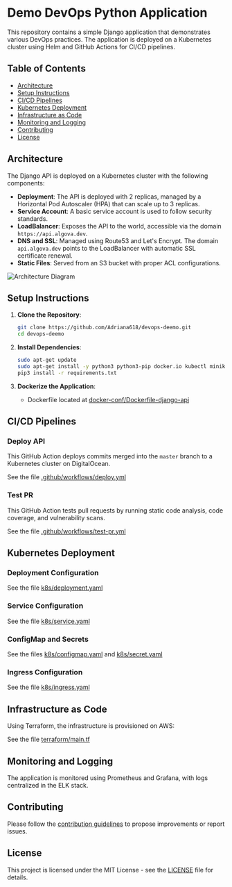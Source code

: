# Demo DevOps Python Application

This repository contains a simple Django application that demonstrates various DevOps practices. The application is deployed on a Kubernetes cluster using Helm and GitHub Actions for CI/CD pipelines.

## Table of Contents
- [Architecture](#architecture)
- [Setup Instructions](#setup-instructions)
- [CI/CD Pipelines](#ci-cd-pipelines)
- [Kubernetes Deployment](#kubernetes-deployment)
- [Infrastructure as Code](#infrastructure-as-code)
- [Monitoring and Logging](#monitoring-and-logging)
- [Contributing](#contributing)
- [License](#license)

## Architecture

The Django API is deployed on a Kubernetes cluster with the following components:
- **Deployment**: The API is deployed with 2 replicas, managed by a Horizontal Pod Autoscaler (HPA) that can scale up to 3 replicas.
- **Service Account**: A basic service account is used to follow security standards.
- **LoadBalancer**: Exposes the API to the world, accessible via the domain `https://api.algova.dev`.
- **DNS and SSL**: Managed using Route53 and Let's Encrypt. The domain `api.algova.dev` points to the LoadBalancer with automatic SSL certificate renewal.
- **Static Files**: Served from an S3 bucket with proper ACL configurations.

![Architecture Diagram](path/to/architecture-diagram.png)

## Setup Instructions

1. **Clone the Repository**:
    ```bash
    git clone https://github.com/Adriana618/devops-deemo.git
    cd devops-deemo
    ```

2. **Install Dependencies**:
    ```bash
    sudo apt-get update
    sudo apt-get install -y python3 python3-pip docker.io kubectl minikube
    pip3 install -r requirements.txt
    ```

3. **Dockerize the Application**:
    - Dockerfile located at <a href="https://github.com/Adriana618/devops-deemo/blob/master/docker-conf/Dockerfile-django-api" target="_blank">docker-conf/Dockerfile-django-api</a>

## CI/CD Pipelines

### Deploy API
This GitHub Action deploys commits merged into the `master` branch to a Kubernetes cluster on DigitalOcean.

See the file <a href="https://github.com/Adriana618/devops-deemo/blob/master/.github/workflows/deploy.yml" target="_blank">.github/workflows/deploy.yml</a>

### Test PR
This GitHub Action tests pull requests by running static code analysis, code coverage, and vulnerability scans.

See the file <a href="https://github.com/Adriana618/devops-deemo/blob/master/.github/workflows/test-pr.yml" target="_blank">.github/workflows/test-pr.yml</a>

## Kubernetes Deployment

### Deployment Configuration
See the file <a href="https://github.com/Adriana618/devops-deemo/blob/master/k8s/deployment.yaml" target="_blank">k8s/deployment.yaml</a>

### Service Configuration
See the file <a href="https://github.com/Adriana618/devops-deemo/blob/master/k8s/service.yaml" target="_blank">k8s/service.yaml</a>

### ConfigMap and Secrets
See the files <a href="https://github.com/Adriana618/devops-deemo/blob/master/k8s/configmap.yaml" target="_blank">k8s/configmap.yaml</a> and <a href="https://github.com/Adriana618/devops-deemo/blob/master/k8s/secret.yaml" target="_blank">k8s/secret.yaml</a>

### Ingress Configuration
See the file <a href="https://github.com/Adriana618/devops-deemo/blob/master/k8s/ingress.yaml" target="_blank">k8s/ingress.yaml</a>

## Infrastructure as Code

Using Terraform, the infrastructure is provisioned on AWS:

See the file <a href="https://github.com/Adriana618/devops-deemo/blob/master/terraform/main.tf" target="_blank">terraform/main.tf</a>

## Monitoring and Logging

The application is monitored using Prometheus and Grafana, with logs centralized in the ELK stack.

## Contributing

Please follow the <a href="https://github.com/Adriana618/devops-deemo/blob/master/CONTRIBUTING.md" target="_blank">contribution guidelines</a> to propose improvements or report issues.

## License

This project is licensed under the MIT License - see the <a href="https://github.com/Adriana618/devops-deemo/blob/master/LICENSE" target="_blank">LICENSE</a> file for details.